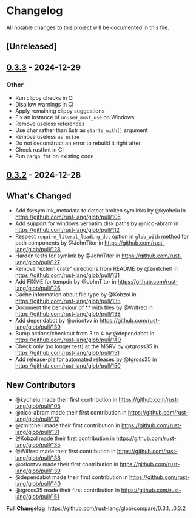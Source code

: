 # Changelog

All notable changes to this project will be documented in this file.

## [Unreleased]

## [0.3.3](https://github.com/samueltardieu/glob/compare/v0.3.2...v0.3.3) - 2024-12-29

### Other

- Run clippy checks in CI
- Disallow warnings in CI
- Apply remaining clippy suggestions
- Fix an instance of `unused_must_use` on Windows
- Remove useless references
- Use char rather than &str as `starts_with()` argument
- Remove useless `as usize`
- Do not deconstruct an error to rebuild it right after
- Check rustfmt in CI
- Run `cargo fmt` on existing code

## [0.3.2](https://github.com/rust-lang/glob/compare/v0.3.1...v0.3.2) - 2024-12-28

## What's Changed
* Add fs::symlink_metadata to detect broken symlinks by @kyoheiu in https://github.com/rust-lang/glob/pull/105
* Add support for windows verbatim disk paths by @nico-abram in https://github.com/rust-lang/glob/pull/112
* Respect `require_literal_leading_dot` option in `glob_with` method for path components by @JohnTitor in https://github.com/rust-lang/glob/pull/128
* Harden tests for symlink by @JohnTitor in https://github.com/rust-lang/glob/pull/127
* Remove "extern crate" directions from README by @zmitchell in https://github.com/rust-lang/glob/pull/131
* Add FIXME for tempdir by @JohnTitor in https://github.com/rust-lang/glob/pull/126
* Cache information about file type by @Kobzol in https://github.com/rust-lang/glob/pull/135
* Document the behaviour of ** with files by @Wilfred in https://github.com/rust-lang/glob/pull/138
* Add dependabot by @oriontvv in https://github.com/rust-lang/glob/pull/139
* Bump actions/checkout from 3 to 4 by @dependabot in https://github.com/rust-lang/glob/pull/140
* Check only (no longer test) at the MSRV by @tgross35 in https://github.com/rust-lang/glob/pull/151
* Add release-plz for automated releases by @tgross35 in https://github.com/rust-lang/glob/pull/150

## New Contributors
* @kyoheiu made their first contribution in https://github.com/rust-lang/glob/pull/105
* @nico-abram made their first contribution in https://github.com/rust-lang/glob/pull/112
* @zmitchell made their first contribution in https://github.com/rust-lang/glob/pull/131
* @Kobzol made their first contribution in https://github.com/rust-lang/glob/pull/135
* @Wilfred made their first contribution in https://github.com/rust-lang/glob/pull/138
* @oriontvv made their first contribution in https://github.com/rust-lang/glob/pull/139
* @dependabot made their first contribution in https://github.com/rust-lang/glob/pull/140
* @tgross35 made their first contribution in https://github.com/rust-lang/glob/pull/151

**Full Changelog**: https://github.com/rust-lang/glob/compare/0.3.1...0.3.2
